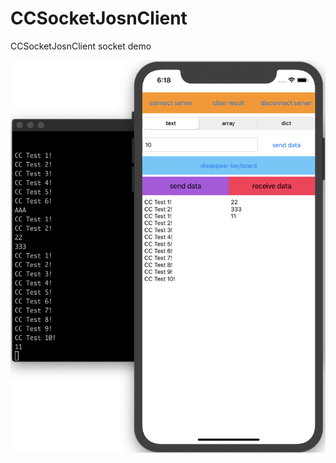 # CCSocketJosnClient
CCSocketJosnClient socket demo

![CCTest](https://github.com/ccworld1000/CCSocketJosnClient/blob/master/Screenshot/CCTest.png) 

